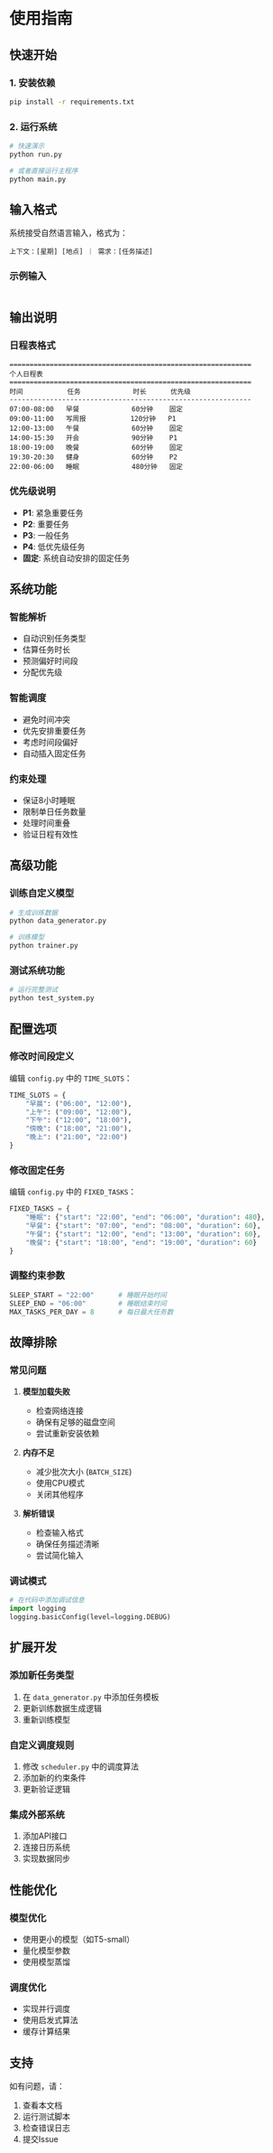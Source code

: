 # 使用指南

## 快速开始

### 1. 安装依赖
```bash
pip install -r requirements.txt
```

### 2. 运行系统
```bash
# 快速演示
python run.py

# 或者直接运行主程序
python main.py
```

## 输入格式

系统接受自然语言输入，格式为：
```
上下文：[星期] [地点] ｜ 需求：[任务描述]
```

### 示例输入
```

```

## 输出说明

### 日程表格式
```
============================================================
个人日程表
============================================================
时间           任务             时长      优先级
------------------------------------------------------------
07:00-08:00   早餐             60分钟    固定
09:00-11:00   写周报           120分钟   P1
12:00-13:00   午餐             60分钟    固定
14:00-15:30   开会             90分钟    P1
18:00-19:00   晚餐             60分钟    固定
19:30-20:30   健身             60分钟    P2
22:00-06:00   睡眠             480分钟   固定
```

### 优先级说明
- **P1**: 紧急重要任务
- **P2**: 重要任务  
- **P3**: 一般任务
- **P4**: 低优先级任务
- **固定**: 系统自动安排的固定任务

## 系统功能

### 智能解析
- 自动识别任务类型
- 估算任务时长
- 预测偏好时间段
- 分配优先级

### 智能调度
- 避免时间冲突
- 优先安排重要任务
- 考虑时间段偏好
- 自动插入固定任务

### 约束处理
- 保证8小时睡眠
- 限制单日任务数量
- 处理时间重叠
- 验证日程有效性

## 高级功能

### 训练自定义模型
```bash
# 生成训练数据
python data_generator.py

# 训练模型
python trainer.py
```

### 测试系统功能
```bash
# 运行完整测试
python test_system.py
```

## 配置选项

### 修改时间段定义
编辑 `config.py` 中的 `TIME_SLOTS`：
```python
TIME_SLOTS = {
    "早晨": ("06:00", "12:00"),
    "上午": ("09:00", "12:00"),
    "下午": ("12:00", "18:00"),
    "傍晚": ("18:00", "21:00"),
    "晚上": ("21:00", "22:00")
}
```

### 修改固定任务
编辑 `config.py` 中的 `FIXED_TASKS`：
```python
FIXED_TASKS = {
    "睡眠": {"start": "22:00", "end": "06:00", "duration": 480},
    "早餐": {"start": "07:00", "end": "08:00", "duration": 60},
    "午餐": {"start": "12:00", "end": "13:00", "duration": 60},
    "晚餐": {"start": "18:00", "end": "19:00", "duration": 60}
}
```

### 调整约束参数
```python
SLEEP_START = "22:00"      # 睡眠开始时间
SLEEP_END = "06:00"        # 睡眠结束时间
MAX_TASKS_PER_DAY = 8      # 每日最大任务数
```

## 故障排除

### 常见问题

1. **模型加载失败**
   - 检查网络连接
   - 确保有足够的磁盘空间
   - 尝试重新安装依赖

2. **内存不足**
   - 减少批次大小 (`BATCH_SIZE`)
   - 使用CPU模式
   - 关闭其他程序

3. **解析错误**
   - 检查输入格式
   - 确保任务描述清晰
   - 尝试简化输入

### 调试模式
```python
# 在代码中添加调试信息
import logging
logging.basicConfig(level=logging.DEBUG)
```

## 扩展开发

### 添加新任务类型
1. 在 `data_generator.py` 中添加任务模板
2. 更新训练数据生成逻辑
3. 重新训练模型

### 自定义调度规则
1. 修改 `scheduler.py` 中的调度算法
2. 添加新的约束条件
3. 更新验证逻辑

### 集成外部系统
1. 添加API接口
2. 连接日历系统
3. 实现数据同步

## 性能优化

### 模型优化
- 使用更小的模型（如T5-small）
- 量化模型参数
- 使用模型蒸馏

### 调度优化
- 实现并行调度
- 使用启发式算法
- 缓存计算结果

## 支持

如有问题，请：
1. 查看本文档
2. 运行测试脚本
3. 检查错误日志
4. 提交Issue
